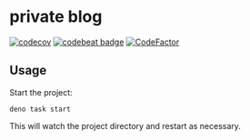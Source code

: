 # private blog

[![codecov](https://codecov.io/gh/9renpoto/poem/branch/main/graph/badge.svg?token=m1sd1C4r5f)](https://app.codecov.io/gh/9renpoto/poem)
[![codebeat badge](https://codebeat.co/badges/005bdfc9-5219-4d3d-b829-171d25a430b5)](https://codebeat.co/projects/github-com-9renpoto-poem-main)
[![CodeFactor](https://www.codefactor.io/repository/github/9renpoto/poem/badge)](https://www.codefactor.io/repository/github/9renpoto/poem)

## Usage

Start the project:

```
deno task start
```

This will watch the project directory and restart as necessary.
